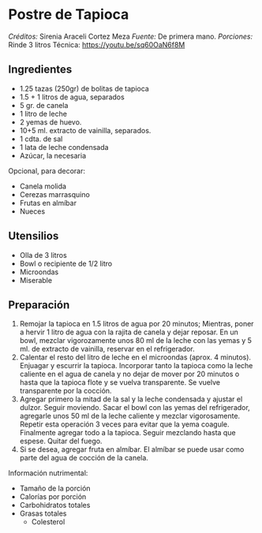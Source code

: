 # Postre de Tapioca 

*Créditos:* Sirenia Araceli Cortez Meza
*Fuente:* De primera mano.
*Porciones:* Rinde 3 litros
Técnica: https://youtu.be/sq60OaN6f8M

## Ingredientes

- 1.25 tazas (250gr) de bolitas de tapioca
- 1.5 + 1 litros de agua, separados
- 5 gr. de canela
- 1 litro de leche
- 2 yemas de huevo.
- 10+5 ml. extracto de vainilla, separados.
- 1 cdta. de sal
- 1 lata de leche condensada
- Azúcar, la necesaria

Opcional, para decorar:
- Canela molida
- Cerezas marrasquino
- Frutas en almíbar
- Nueces

## Utensilios

- Olla de 3 litros
- Bowl o recipiente de 1/2 litro
- Microondas
- Miserable 

## Preparación

1. Remojar la tapioca en 1.5 litros de agua por 20 minutos; Mientras, poner a hervir 1 litro de agua con la rajita de canela y dejar reposar. En un bowl, mezclar vigorozamente unos 80 ml de la leche con las yemas y 5 ml. de extracto de vainilla, reservar en el refrigerador.
2. Calentar el resto del litro de leche en el microondas (aprox. 4 minutos). Enjuagar y escurrir la tapioca. Incorporar tanto la tapioca como la leche caliente en el agua de canela y no dejar de mover por 20 minutos o hasta que la tapioca flote y se vuelva transparente. Se vuelve transparente por la cocción.
3. Agregar primero la mitad de la sal y la leche condensada y ajustar el dulzor. Seguir moviendo. Sacar el bowl con las yemas del refrigerador, agregarle unos 50 ml de la leche caliente y mezclar vigorosamente. Repetir esta operación 3 veces para evitar que la yema coagule. Finalmente agregar todo a la tapioca. Seguir mezclando hasta que espese. Quitar del fuego.
4. Si se desea, agregar fruta en almíbar. El almíbar se puede usar como parte del agua de cocción de la canela.

Información nutrimental:

- Tamaño de la porción
- Calorías por porción
- Carbohidratos totales
- Grasas totales
  - Colesterol

